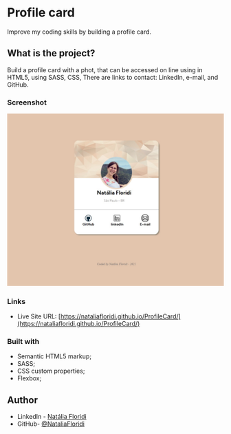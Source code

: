 # Profile card 

Improve my coding skills by building a profile card. 

## What is the project?

Build a profile card with a phot, that can be accessed on line using in HTML5, using SASS, CSS, 
There are links to contact: LinkedIn, e-mail, and GitHub.

### Screenshot

![Screenshot Profile Card](https://github.com/NataliaFloridi/ProfileCard/blob/main/images/screenshot.jpg)

### Links

- Live Site URL: [https://nataliafloridi.github.io/ProfileCard/](https://nataliafloridi.github.io/ProfileCard/)

### Built with

- Semantic HTML5 markup;
- SASS;
- CSS custom properties;
- Flexbox;

## Author

- LinkedIn - [Natália Floridi](https://www.linkedin.com/in/natalia-floridi/)
- GitHub- [@NataliaFloridi](https://github.com/NataliaFloridi/)
